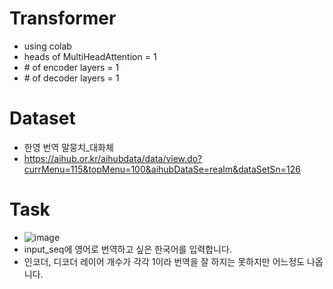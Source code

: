 # Transformer

- using colab
- heads of MultiHeadAttention = 1
- \# of encoder layers = 1
- \# of decoder layers = 1

# Dataset

- 한영 번역 말뭉치_대화체
- https://aihub.or.kr/aihubdata/data/view.do?currMenu=115&topMenu=100&aihubDataSe=realm&dataSetSn=126

# Task

- ![image](https://github.com/MyeongGuJo/Transformer/assets/102133534/fc851ce0-b31e-43eb-9908-df0d6e946d2b)
- input_seq에 영어로 번역하고 싶은 한국어를 입력합니다.
- 인코더, 디코더 레이어 개수가 각각 1이라 번역을 잘 하지는 못하지만 어느정도 나옵니다.
